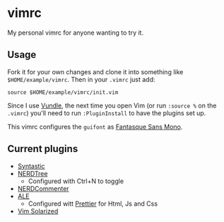 # vimrc
My personal vimrc for anyone wanting to try it.

## Usage

Fork it for your own changes and clone it into something like `$HOME/example/vimrc`. Then in your `.vimrc` just add:

    source $HOME/example/vimrc/init.vim

Since I use [Vundle](https://github.com/VundleVim/Vundle.vim), the next time you open Vim (or run `:source %` on the `.vimrc`) you'll need to run `:PluginInstall` to have the plugins set up.

This vimrc configures the `guifont` as [Fantasque Sans Mono](https://github.com/belluzj/fantasque-sans).

## Current plugins

* [Syntastic](https://github.com/scrooloose/syntastic)
* [NERDTree](https://github.com/scrooloose/nerdtree)
  * Configured with Ctrl+N to toggle
* [NERDCommenter](https://github.com/scrooloose/nerdcommenter)
* [ALE](https://github.com/w0rp/ale)
  * Configured witt [Prettier](https://github.com/prettier/prettier) for Html, Js and Css
* [Vim Solarized](https://github.com/vim-colors-solarized)
